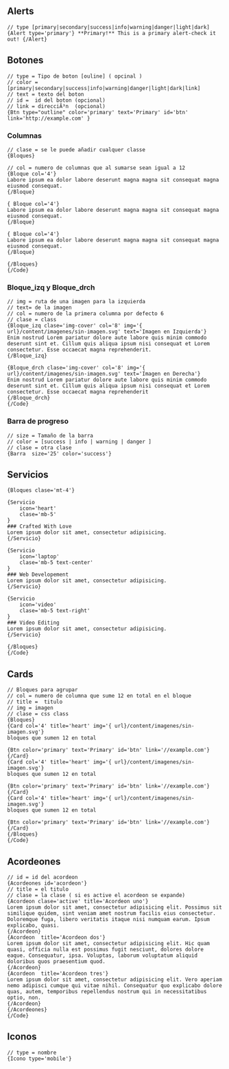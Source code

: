 


## Alerts

    // type [primary|secondary|success|info|warning|danger|light|dark]
    {Alert type='primary'} **Primary!** This is a primary alert-check it out! {/Alert}

## Botones

    // type = Tipo de boton [ouline] ( opcinal )
    // color = [primary|secondary|success|info|warning|danger|light|dark|link]
    // text = texto del boton
    // id =  id del boton (opcional)
    // link = direcciÃ³n  (opcional)
    {Btn type="outline" color='primary' text='Primary' id='btn' link='http://example.com' }

### Columnas

    // clase = se le puede añadir cualquer classe
    {Bloques}

    // col = numero de columnas que al sumarse sean igual a 12
    {Bloque col='4'}
    Labore ipsum ea dolor labore deserunt magna magna sit consequat magna eiusmod consequat.
    {/Bloque}

    { Bloque col='4'}
    Labore ipsum ea dolor labore deserunt magna magna sit consequat magna eiusmod consequat.
    {/Bloque}

    { Bloque col='4'}
    Labore ipsum ea dolor labore deserunt magna magna sit consequat magna eiusmod consequat.
    {/Bloque}

    {/Bloques}
    {/Code}


### Bloque_izq y Bloque_drch

    // img = ruta de una imagen para la izquierda
    // text= de la imagen
    // col = numero de la primera columna por defecto 6
    // clase = class
    {Bloque_izq clase='img-cover' col='8' img='{ url}/content/imagenes/sin-imagen.svg' text='Imagen en Izquierda'}
    Enim nostrud Lorem pariatur dolore aute labore quis minim commodo deserunt sint et. Cillum quis aliqua ipsum nisi consequat et Lorem consectetur. Esse occaecat magna reprehenderit.
    {/Bloque_izq}

    {Bloque_drch clase='img-cover' col='8' img='{ url}/content/imagenes/sin-imagen.svg' text='Imagen en Derecha'}
    Enim nostrud Lorem pariatur dolore aute labore quis minim commodo deserunt sint et. Cillum quis aliqua ipsum nisi consequat et Lorem consectetur. Esse occaecat magna reprehenderit
    {/Bloque_drch}
    {/Code}


### Barra de progreso

    // size = Tamaño de la barra
    // color = [success | info | warning | danger ]
    // clase = otra clase
    {Barra  size='25' color='success'}




## Servicios

    {Bloques clase='mt-4'}

    {Servicio
        icon='heart'
        clase='mb-5'
    }
    ### Crafted With Love
    Lorem ipsum dolor sit amet, consectetur adipisicing.
    {/Servicio}

    {Servicio
        icon='laptop'
        clase='mb-5 text-center'
    }
    ### Web Developement
    Lorem ipsum dolor sit amet, consectetur adipisicing.
    {/Servicio}

    {Servicio
        icon='video'
        clase='mb-5 text-right'
    }
    ### Video Editing
    Lorem ipsum dolor sit amet, consectetur adipisicing.
    {/Servicio}

    {/Bloques}
    {/Code}



## Cards

    // Bloques para agrupar
    // col = numero de columna que sume 12 en total en el bloque
    // title =  titulo
    // img = imagen
    // clase = css class
    {Bloques}
    {Card col='4' title='heart' img='{ url}/content/imagenes/sin-imagen.svg'}
    bloques que sumen 12 en total

    {Btn color='primary' text='Primary' id='btn' link='//example.com'}
    {/Card}
    {Card col='4' title='heart' img='{ url}/content/imagenes/sin-imagen.svg'}
    bloques que sumen 12 en total

    {Btn color='primary' text='Primary' id='btn' link='//example.com'}
    {/Card}
    {Card col='4' title='heart' img='{ url}/content/imagenes/sin-imagen.svg'}
    bloques que sumen 12 en total

    {Btn color='primary' text='Primary' id='btn' link='//example.com'}
    {/Card}
    {/Bloques}
    {/Code}


## Acordeones

    // id = id del acordeon
    {Acordeones id='acordeon'}
    // title = el titulo
    // clase = la clase ( si es active el acordeon se expande)
    {Acordeon clase='active' title='Acordeon uno'}
    Lorem ipsum dolor sit amet, consectetur adipisicing elit. Possimus sit similique quidem, sint veniam amet nostrum facilis eius consectetur. Doloremque fuga, libero veritatis itaque nisi numquam earum. Ipsum explicabo, quasi.
    {/Acordeon}
    {Acordeon  title='Acordeon dos'}
    Lorem ipsum dolor sit amet, consectetur adipisicing elit. Hic quam quasi, officia nulla est possimus fugit nesciunt, dolores dolore eaque. Consequatur, ipsa. Voluptas, laborum voluptatum aliquid doloribus quos praesentium quod.
    {/Acordeon}
    {Acordeon  title='Acordeon tres'}
    Lorem ipsum dolor sit amet, consectetur adipisicing elit. Vero aperiam nemo adipisci cumque qui vitae nihil. Consequatur quo explicabo dolore quas, autem, temporibus repellendus nostrum qui in necessitatibus optio, non.
    {/Acordeon}
    {/Acordeones}
    {/Code}


## Iconos

    // type = nombre
    {Icono type='mobile'}
